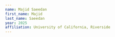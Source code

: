 ```yaml
---
name: Majid Saeedan
first_name: Majid
last_name: Saeedan
year: 2025
affiliation: University of California, Riverside
---
```


